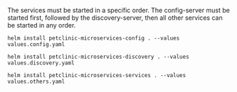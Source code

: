 The services must be started in a specific order.
The config-server must be started first, followed by the discovery-server,
then all other services can be started in any order.

```shell
helm install petclinic-microservices-config . --values values.config.yaml 
```

```shell
helm install petclinic-microservices-discovery . --values values.discovery.yaml
```

```shell
helm install petclinic-microservices-services . --values values.others.yaml
```